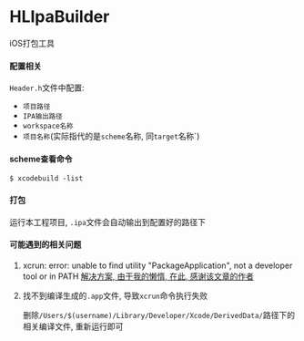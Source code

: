 # HLIpaBuilder
iOS打包工具

#### 配置相关

`Header.h`文件中配置:

- `项目路径`
- `IPA输出路径`
- `workspace名称`
- `项目名称`(实际指代的是`scheme`名称, 同`target`名称`)

#### scheme查看命令

```shell
$ xcodebuild -list
```

#### 打包

运行本工程项目, `.ipa`文件会自动输出到配置好的路径下

#### 可能遇到的相关问题

1. xcrun: error: unable to find utility "PackageApplication", not a developer tool or in PATH
[解决方案, 由于我的懒惰, 在此, 感谢该文章的作者](https://www.jianshu.com/p/88bb51cba34d)

2. 找不到编译生成的`.app`文件, 导致`xcrun`命令执行失败

    删除`/Users/$(username)/Library/Developer/Xcode/DerivedData/`路径下的相关编译文件, 重新运行即可

